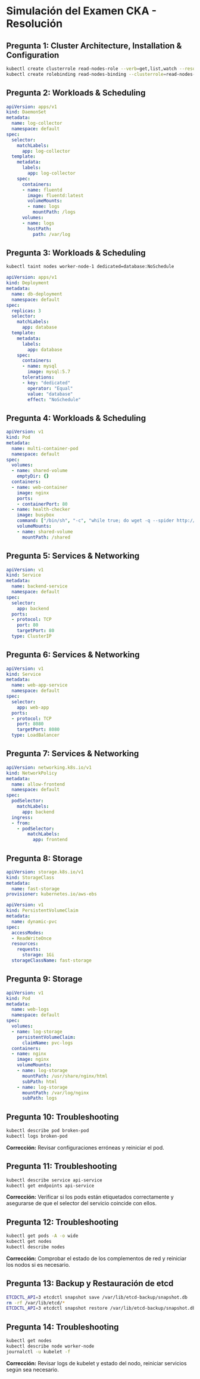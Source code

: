 # Simulación del Examen CKA - Resolución

## Pregunta 1: Cluster Architecture, Installation & Configuration
```sh
kubectl create clusterrole read-nodes-role --verb=get,list,watch --resource=nodes
kubectl create rolebinding read-nodes-binding --clusterrole=read-nodes-role --user=dev-user --namespace=default
```

## Pregunta 2: Workloads & Scheduling 
```yaml
apiVersion: apps/v1
kind: DaemonSet
metadata:
  name: log-collector
  namespace: default
spec:
  selector:
    matchLabels:
      app: log-collector
  template:
    metadata:
      labels:
        app: log-collector
    spec:
      containers:
      - name: fluentd
        image: fluentd:latest
        volumeMounts:
        - name: logs
          mountPath: /logs
      volumes:
      - name: logs
        hostPath:
          path: /var/log
```

## Pregunta 3: Workloads & Scheduling 
```sh
kubectl taint nodes worker-node-1 dedicated=database:NoSchedule
```
```yaml
apiVersion: apps/v1
kind: Deployment
metadata:
  name: db-deployment
  namespace: default
spec:
  replicas: 3
  selector:
    matchLabels:
      app: database
  template:
    metadata:
      labels:
        app: database
    spec:
      containers:
      - name: mysql
        image: mysql:5.7
      tolerations:
      - key: "dedicated"
        operator: "Equal"
        value: "database"
        effect: "NoSchedule"
```

## Pregunta 4: Workloads & Scheduling 
```yaml
apiVersion: v1
kind: Pod
metadata:
  name: multi-container-pod
  namespace: default
spec:
  volumes:
  - name: shared-volume
    emptyDir: {}
  containers:
  - name: web-container
    image: nginx
    ports:
    - containerPort: 80
  - name: health-checker
    image: busybox
    command: ["/bin/sh", "-c", "while true; do wget -q --spider http://localhost:80 && echo 'OK'; sleep 10; done"]
    volumeMounts:
    - name: shared-volume
      mountPath: /shared
```

## Pregunta 5: Services & Networking 
```yaml
apiVersion: v1
kind: Service
metadata:
  name: backend-service
  namespace: default
spec:
  selector:
    app: backend
  ports:
  - protocol: TCP
    port: 80
    targetPort: 80
  type: ClusterIP
```

## Pregunta 6: Services & Networking 
```yaml
apiVersion: v1
kind: Service
metadata:
  name: web-app-service
  namespace: default
spec:
  selector:
    app: web-app
  ports:
  - protocol: TCP
    port: 8080
    targetPort: 8080
  type: LoadBalancer
```

## Pregunta 7: Services & Networking 
```yaml
apiVersion: networking.k8s.io/v1
kind: NetworkPolicy
metadata:
  name: allow-frontend
  namespace: default
spec:
  podSelector:
    matchLabels:
      app: backend
  ingress:
  - from:
    - podSelector:
        matchLabels:
          app: frontend
```

## Pregunta 8: Storage 
```yaml
apiVersion: storage.k8s.io/v1
kind: StorageClass
metadata:
  name: fast-storage
provisioner: kubernetes.io/aws-ebs
```
```yaml
apiVersion: v1
kind: PersistentVolumeClaim
metadata:
  name: dynamic-pvc
spec:
  accessModes:
  - ReadWriteOnce
  resources:
    requests:
      storage: 1Gi
  storageClassName: fast-storage
```

## Pregunta 9: Storage 
```yaml
apiVersion: v1
kind: Pod
metadata:
  name: web-logs
  namespace: default
spec:
  volumes:
  - name: log-storage
    persistentVolumeClaim:
      claimName: pvc-logs
  containers:
  - name: nginx
    image: nginx
    volumeMounts:
    - name: log-storage
      mountPath: /usr/share/nginx/html
      subPath: html
    - name: log-storage
      mountPath: /var/log/nginx
      subPath: logs
```

## Pregunta 10: Troubleshooting 
```sh
kubectl describe pod broken-pod
kubectl logs broken-pod
```
**Corrección:** Revisar configuraciones erróneas y reiniciar el pod.

## Pregunta 11: Troubleshooting 
```sh
kubectl describe service api-service
kubectl get endpoints api-service
```
**Corrección:** Verificar si los pods están etiquetados correctamente y asegurarse de que el selector del servicio coincide con ellos.

## Pregunta 12: Troubleshooting 
```sh
kubectl get pods -A -o wide
kubectl get nodes
kubectl describe nodes
```
**Corrección:** Comprobar el estado de los complementos de red y reiniciar los nodos si es necesario.

## Pregunta 13: Backup y Restauración de etcd 
```sh
ETCDCTL_API=3 etcdctl snapshot save /var/lib/etcd-backup/snapshot.db
rm -rf /var/lib/etcd/*
ETCDCTL_API=3 etcdctl snapshot restore /var/lib/etcd-backup/snapshot.db --data-dir /var/lib/etcd
```

## Pregunta 14: Troubleshooting 
```sh
kubectl get nodes
kubectl describe node worker-node
journalctl -u kubelet -f
```
**Corrección:** Revisar logs de kubelet y estado del nodo, reiniciar servicios según sea necesario.
